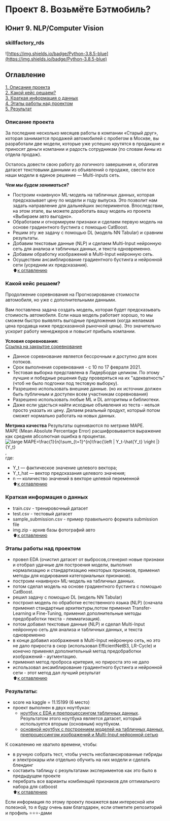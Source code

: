 # Проект 8. Возьмёте Бэтмобиль?   
##  Юнит 9. NLP/Computer Vision   
### skillfactory_rds  
![https://img.shields.io/badge/Python-3.8.5-blue](https://img.shields.io/badge/Python-3.8.5-blue)

## Оглавление  
[1. Описание проекта](https://github.com/alex-sokolov2011/skillfactory_rds/blob/master/module_7/README.md#Описание-проекта)  
[2. Какой кейс решаем?](https://github.com/alex-sokolov2011/skillfactory_rds/blob/master/module_7/README.md#Какой-кейс-решаем)  
[3. Краткая информация о данных](https://github.com/alex-sokolov2011/skillfactory_rds/blob/master/module_7/README.md#Краткая-информация-о-данных)  
[4. Этапы работы над проектом](https://github.com/alex-sokolov2011/skillfactory_rds/blob/master/module_7/README.md#Этапы-работы-над-проектом)  
[5. Результат](https://github.com/alex-sokolov2011/skillfactory_rds/blob/master/module_7/README.md#Результат)  

### Описание проекта  
За последние несколько месяцев работы в компании «Старый друг», которая занимается продажей автомобилей с пробегом в Москве, вы разработали две модели, которые уже успешно крутятся в продакшне и приносят деньги компании и радость сотрудникам (по словам Анны из отдела продаж).

Осталось довести свою работу до логичного завершения и, обогатив датасет текстовыми данными из объявлений о продаже, свести все наши модели в единое решение — Multi-inputs сеть.  

***Чем мы будем заниматься?***  

- Построим «наивную» ML-модель на табличных данных, которая предсказывает цену по модели и году выпуска. Это позволит нам задать направление для дальнейших экспериментов. Впоследствии, на этом этапе, вы можете доработать вашу модель из проекта «Выбираем авто выгодно».  
- Обработаем и отнормируем признаки и сделаем первую модель на основе градиентного бустинга с помощью CatBoost.
- Решим эту же задачу с помощью DL (модель NN Tabular) и сравним результаты.
- Добавим текстовые данные (NLP) и сделаем Multi-Input нейронную сеть для анализа и табличных данных, и текста одновременно.
- Добавим обработку изображений в Multi-Input нейронную сеть.
- Осуществим ансамблирование градиентного бустинга и нейронной сети (усредним их предсказания).  
:arrow_up:[к оглавлению](https://github.com/alex-sokolov2011/skillfactory_rds/blob/master/module_7/README.md#Оглавление)

### Какой кейс решаем?
Продолжение соревнования на Прогнозирование стоимости автомобиля, но уже с дополнительными данными.

Вам поставлена задача создать модель, которая будет предсказывать стоимость автомобиля.
Если наша модель работает хорошо, то мы сможем быстро выявлять выгодные предложения (когда желаемая цена продавца ниже предсказанной рыночной цены). Это значительно ускорит работу менеджеров и повысит прибыль компании.  

**Условия соревнования:**  
[Ссылка на закрытое соревнование](https://www.kaggle.com/c/sf-dst-car-price-prediction-part2)  

- Данное соревнование является бессрочным и доступно для всех потоков.
- Срок выполнения соревнования - с 10 по 17 февраля 2021.
- Тестовая выборка представлена в ЛидерБорде целиком. По этому лучшие и победные решения буду проверяться на их "адекватность" (чтоб не было подгонки под тестовую выборку).
- Разрешено использовать внешние данные. (но их источник должен быть публичным и доступен всем участникам соревнования)
- Разрешено использовать любые ML и DL алгоритмы и библиотеки.
- Даже если удасться найти исходные объявления из теста - нельзя просто указать их цену. Делаем реальный продукт, который потом сможет нормально работать на новых данных.


**Метрика качества**
Результаты оцениваются по метрике MAPE.  
MAPE  (Mean Absolute Percentage Error) расшифровывается выражение как средняя абсолютная ошибка в процентах.  
<img src="https://latex.codecogs.com/png.latex?\large&space;MAPE=\frac{1}{n}\sum_{t=1}^{n}\frac{\left&space;|&space;Y_t-\hat{Y_t}&space;\right&space;|}{Y_t}" title="\large MAPE=\frac{1}{n}\sum_{t=1}^{n}\frac{\left | Y_t-\hat{Y_t} \right |}{Y_t}" />
,  
где:  
- Y_t — фактическое значение целевого вектора;  
- Y_t_hat — вектор предсказания целевого значения;  
- n — количество значений в векторе целевой переменной  
:arrow_up:[к оглавлению](https://github.com/alex-sokolov2011/skillfactory_rds/blob/master/module_7/README.md#Оглавление)

### Краткая информация о данных

- train.csv - тренировочный датасет
- test.csv - тестовый датасет
- sample_submission.csv - пример правильного формата submission file
- img.zip - архив базы фотографий авто  
:arrow_up:[к оглавлению](https://github.com/alex-sokolov2011/skillfactory_rds/blob/master/module_7/README.md#Оглавление)

### Этапы работы над проектом  

- провел EDA (очиcтил датасет от выбросов,сгенерил новые признаки и отобрал удачные для построения модели, выполнил нормализацию и стандартизацию некоторых признаков, применил методы для кодирования категориальных признаков).
- построим «наивную» ML-модель на табличных данных.
- потом сделал модель на основе градиентного бустинга с помощью CatBoost.
- решил задачу с помощью DL (модель NN Tabular)
- построил модель по обработке естественного языка (NLP) (сначала применил стандартные архитектуры,потом применил Transfer-Learning и Fine-Tuning, применил дополнительные методы предобработки текста - лемматизация).
- потом добавил текстовые данные (NLP) и сделал Multi-Input нейронную сеть для анализа и табличных данных, и текста одновременно
- в конце добавил изображения в Multi-Input нейронную сеть, но это не дало прироста в скор (использовал EfficientNetB3, LR-Cycle) и конечно применял дополнительный метод предобработки изображений - аугментацию.
- применил метод проброса критерия, но прироста это не дало
- использовал ансамблирование градиентного бустинга и нейронной сети - этот метод дал лучший результат  
:arrow_up:[к оглавлению](https://github.com/alex-sokolov2011/skillfactory_rds/blob/master/module_7/README.md#Оглавление)

### Результаты:  
- score на kaggle = 11.15199 (6 место)
- проект выполнен в двух ноутбуках:
  - [ноутбук с EDA и препроцессингом табличных данных](https://www.kaggle.com/sokolovaleks/sf-dst-10-car-price-predic-part2-EDA-sokolov). Результатом этого ноутбука является датасет, который используется вторым (основным) ноутбуком.
  - [основной ноутбук с построением моделей на табличных данных, препроцессингом изображений и Multi-Input нейронной сетью](https://www.kaggle.com/sokolovaleks/sf-dst-10-car-price-prediction-part2-sokolov)  


К сожалению не хватило времени, чтобы:
- в ручную собрать тест, чтобы учесть несбалансированные гибриды и электрокары или отдельно обучить на них модели и сделать блендинг
- составить таблицу с результатами экспериментов как это было в предыдущем проекте
- перебрать все варианты комбинаций признаков для оптимального набора для catboost  
:arrow_up:[к оглавлению](https://github.com/alex-sokolov2011/skillfactory_rds/blob/master/module_7/README.md#Оглавление)

Если информация по этому проекту покажется вам интересной или полезной, то я буду очень вам благодарен, если отметите репозиторий и профиль ⭐️⭐️⭐️-дами